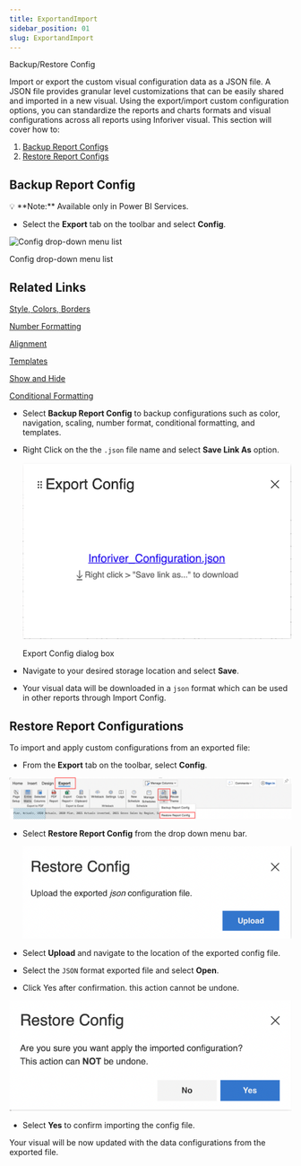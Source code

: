 ```yaml
---
title: ExportandImport
sidebar_position: 01
slug: ExportandImport
---
```

Backup/Restore Config

Import or export the custom visual configuration data as a JSON file. A JSON file provides granular level customizations that can be easily shared and imported in a new visual. Using the export/import custom configuration options, you can standardize the reports and charts formats and visual configurations across all reports using Inforiver visual. This section will cover how to:

1. [Backup Report Configs](https://www.notion.so/Backup-Restore-Config-59befd3dbf2f41d297dc0e6801f54f74)
2. [Restore Report Configs](https://www.notion.so/Backup-Restore-Config-59befd3dbf2f41d297dc0e6801f54f74)

## Backup Report Config

<aside>
💡 **Note:** Available only in Power BI Services.

</aside>

- Select the **Export** tab on the toolbar and select **Config**.

![Config drop-down menu list](/img/Othertopic/Creatingreportbackup/Fig1Backupmenu.png)

Config drop-down menu list

## Related Links

[Style, Colors, Borders](https://www.notion.so/Style-Colors-Borders-01f324e80d53439e8e0e834939833e24)

[Number Formatting](https://www.notion.so/Number-Formatting-1ee72b10702d430b8b6a4ee3b315a302)

[Alignment](https://www.notion.so/Alignment-43437a8a0e0643689f6a589971252d89)

[Templates](https://www.notion.so/Templates-3989d8878347402d8111ccc7374c6001)

[Show and Hide](https://www.notion.so/Show-and-Hide-9a90d2c89afa41b582204a5802de1e4e)

[Conditional Formatting](https://www.notion.so/Conditional-Formatting-7e5c1206793c4c00a604f9b2f865d452)

- Select **Backup Report Config** to backup configurations such as color, navigation, scaling, number format, conditional formatting, and templates.
- Right Click on the the `.json` file name and select **Save Link As** option.
    
    ![Export Config dialog box](/static/img/Othertopic/Creatingreportbackup/Fig2.ExportConfigdialogbox.png)
    
    Export Config dialog box
    
- Navigate to your desired storage location and select **Save**.
- Your visual data will be downloaded in a `json` format which can be used in other reports through Import Config.

## Restore Report Configurations

To import and apply custom configurations from an exported file:

- From the **Export** tab on the toolbar, select **Config**.

![Untitled](/static/img/Othertopic/Creatingreportbackup/Fig3Restoremenu.png)

- Select **Restore Report Config** from the drop down menu bar.
    
    ![Screenshot 2022-06-21 at 3.07.46 PM.png](static/img/Othertopic/Creatingreportbackup/Fig4.Importconfig.png)
    
- Select **Upload** and navigate to the location of the exported config file.
- Select the `JSON` format exported file and select **Open**.
- Click Yes after confirmation. this action cannot be undone.

![Screenshot 2022-06-21 at 3.12.57 PM.png](/static/img/Othertopic/Creatingreportbackup/Fig5.Configundone.png)

- Select **Yes** to confirm importing the config file.

Your visual will be now updated with the data configurations from the exported file.